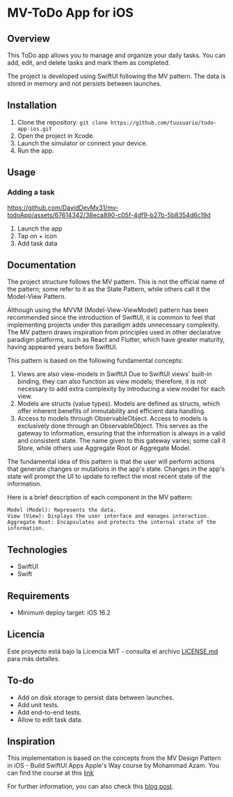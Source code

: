 # MV-ToDo App for iOS

## Overview

This ToDo app allows you to manage and organize your daily tasks. You can add, edit, and delete tasks and mark them as completed.

The project is developed using SwiftUI following the MV pattern. The data is stored in memory and not persists between launches.

## Installation

1. Clone the repository: `git clone https://github.com/tuusuario/todo-app-ios.git`
2. Open the project in Xcode.
3. Launch the simulator or connect your device.
4. Run the app.

## Usage

### Adding a task

https://github.com/DavidDevMx31/mv-todoApp/assets/67614342/38eca890-c05f-4df9-b27b-5b8354d6c19d

1. Launch the app
2. Tap on + icon
3. Add task data

## Documentation

The project structure follows the MV pattern. This is not the official name of the pattern; some refer to it as the State Pattern, while others call it the Model-View Pattern.

Although using the MVVM (Model-View-ViewModel) pattern has been recommended since the introduction of SwiftUI, it is common to feel that implementing projects under this paradigm adds unnecessary complexity. The MV pattern draws inspiration from principles used in other declarative paradigm platforms, such as React and Flutter, which have greater maturity, having appeared years before SwiftUI.

This pattern is based on the following fundamental concepts:
1. Views are also view-models in SwiftUI
    Due to SwiftUI views' built-in binding, they can also function as view models; therefore, it is not necessary to add extra complexity by introducing a view model for each view.
2. Models are structs (value types).
    Models are defined as structs, which offer inherent benefits of immutability and efficient data handling.
3. Access to models through ObservableObject.
    Access to models is exclusively done through an ObservableObject. This serves as the gateway to information, ensuring that the information is always in a valid and consistent state. The name given to this gateway varies; some call it Store, while others use Aggregate Root or Aggregate Model.

The fundamental idea of this pattern is that the user will perform actions that generate changes or mutations in the app's state. Changes in the app's state will prompt the UI to update to reflect the most recent state of the information.

Here is a brief description of each component in the MV pattern:

    Model (Model): Represents the data.
    View (View): Displays the user interface and manages interaction.
    Aggregate Root: Encapsulates and protects the internal state of the information.

## Technologies
- SwiftUI
- Swift

## Requirements
- Minimum deploy target: iOS 16.2

## Licencia

Este proyecto está bajo la Licencia MIT - consulta el archivo [LICENSE.md](LICENSE.md) para más detalles.

## To-do
- Add on disk storage to persist data between launches.
- Add unit tests.
- Add end-to-end tests.
- Allow to edit task data.

## Inspiration

This implementation is based on the concepts from the MV Design Pattern in iOS - Build SwiftUI Apps Apple's Way course by Mohammad Azam. You can find the course at this [link](https://www.udemy.com/share/109yMo3@Ep4Nq6ydrVww-yT9Hs9JZpS8HzBldzGi0ukOknQ2taKnxlhgO1DhGrHh4T8ayhp4/)

For further information, you can also check this [blog post](https://azamsharp.com/2022/08/09/intro-to-mv-state-pattern.html).
